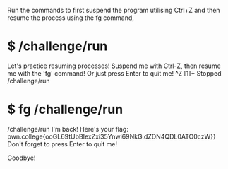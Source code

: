 Run the commands to first suspend the program utilising Ctrl+Z and then resume the process using the fg command,

# $ /challenge/run
Let's practice resuming processes! Suspend me with Ctrl-Z, then resume me with 
the 'fg' command! Or just press Enter to quit me!
^Z
[1]+  Stopped                 /challenge/run


# $ fg /challenge/run
/challenge/run
I'm back! Here's your flag:
pwn.college{ooGL69tUbBIexZxi35Ynwi69NkG.dZDN4QDL0ATO0czW}}
Don't forget to press Enter to quit me!

Goodbye!
